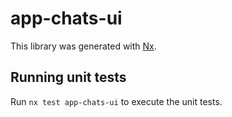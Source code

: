 # app-chats-ui

This library was generated with [Nx](https://nx.dev).

## Running unit tests

Run `nx test app-chats-ui` to execute the unit tests.
